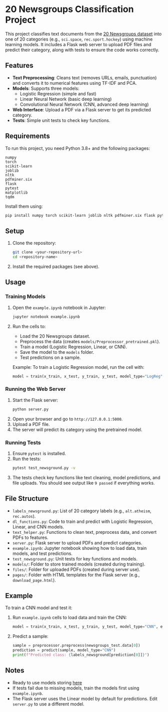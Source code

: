 # 20 Newsgroups Classification Project

This project classifies text documents from the [20 Newsgroups dataset](https://scikit-learn.org/stable/datasets/real_world.html#the-20-newsgroups-text-dataset) into one of 20 categories (e.g., `sci.space`, `rec.sport.hockey`) using machine learning models. It includes a Flask web server to upload PDF files and predict their category, along with tests to ensure the code works correctly.

## Features
- **Text Preprocessing**: Cleans text (removes URLs, emails, punctuation) and converts it to numerical features using TF-IDF and PCA.
- **Models**: Supports three models:
  - Logistic Regression (simple and fast)
  - Linear Neural Network (basic deep learning)
  - Convolutional Neural Network (CNN, advanced deep learning)
- **Web Interface**: Upload a PDF via a Flask server to get its predicted category.
- **Tests**: Simple unit tests to check key functions.

## Requirements
To run this project, you need Python 3.8+ and the following packages:
```
numpy
torch
scikit-learn
joblib
nltk
pdfminer.six
flask
pytest
matplotlib
tqdm
```

Install them using:
```bash
pip install numpy torch scikit-learn joblib nltk pdfminer.six flask pytest matplotlib tqdm
```

## Setup
1. Clone the repository:
   ```bash
   git clone <your-repository-url>
   cd <repository-name>
   ```
2. Install the required packages (see above).

## Usage
### Training Models
1. Open the `example.ipynb` notebook in Jupyter:
   ```bash
   jupyter notebook example.ipynb
   ```
2. Run the cells to:
   - Load the 20 Newsgroups dataset.
   - Preprocess the data (creates `models/Preprocessor_pretrained.pkl`).
   - Train a model (Logistic Regression, Linear, or CNN).
   - Save the model to the `models` folder.
   - Test predictions on a sample.

   Example: To train a Logistic Regression model, run the cell with:
   ```python
   model = train(x_train, x_test, y_train, y_test, model_type="LogReg")
   ```

### Running the Web Server
1. Start the Flask server:
   ```bash
   python server.py
   ```
2. Open your browser and go to `http://127.0.0.1:5000`.
3. Upload a PDF file.
4. The server will predict its category using the pretrained model.

### Running Tests
1. Ensure `pytest` is installed.
2. Run the tests:
   ```bash
   pytest test_newsground.py -v
   ```
3. The tests check key functions like text cleaning, model predictions, and file uploads. You should see output like `9 passed` if everything works.

## File Structure
- `labels_newsground.py`: List of 20 category labels (e.g., `alt.atheism`, `rec.autos`).
- `dl_functions.py`: Code to train and predict with Logistic Regression, Linear, and CNN models.
- `text_helper.py`: Functions to clean text, preprocess data, and convert PDFs to features.
- `server.py`: Flask server to upload PDFs and predict categories.
- `example.ipynb`: Jupyter notebook showing how to load data, train models, and test predictions.
- `test_newsground.py`: Unit tests for key functions and models.
- `models/`: Folder to store trained models (created during training).
- `files/`: Folder for uploaded PDFs (created during server use).
- `pages/`: Folder with HTML templates for the Flask server (e.g., `download_page.html`).

## Example
To train a CNN model and test it:
1. Run `example.ipynb` cells to load data and train the CNN:
   ```python
   model = train(x_train, x_test, y_train, y_test, model_type="CNN", epoch=10)
   ```
2. Predict a sample:
   ```python
   sample = preprocessor.preprocess(newsgroups_test.data[0])
   prediction = predict(sample, model_type="CNN")
   print(f"Predicted class: {labels_newsground[prediction[0]]}")
   ```

## Notes
- Ready to use models storing [here](https://drive.google.com/drive/folders/1i7b5K3HG7mnU1mkbe5RDnqn9iTSvc9xR?usp=drive_link)
- If tests fail due to missing models, train the models first using `example.ipynb`.
- The Flask server uses the Linear model by default for predictions. Edit `server.py` to use a different model.
